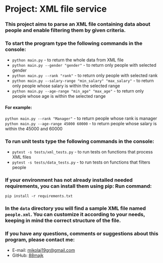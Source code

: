 # Project: XML file service 

### This project aims to parse an XML file containing data about people and enable filtering them by given criteria.

### To start the program type the following commands in the console: 
- `python main.py` - to return the whole data from XML file
- `python main.py --gender "gender"` - to return only people with selected gender
- `python main.py --rank "rank"` - to return only people with selected rank
- `python main.py --salary-range "min_salary" "max_salary"` - to return only people whose salary is within the selected range
- `python main.py --age-range "min_age" "max_age"` - to return only people whose age is within the selected range
#### For example: 
`python main.py --rank "Manager"` - to return people whose rank is manager  
`python main.py --age-range 45000 60000` - to return people whose salary is within the 45000 and 60000

### To run unit tests type the following commands in the console:
- `pytest -s tests/xml_tests.py` - to run tests on functions that process XML files
- `pytest -s tests/data_tests.py` - to run tests on functions that filters people

### If your environment has not already installed needed requirements, you can install them using pip: Run command:  
`pip install -r requirements.txt`

### In the `data` directory you will find a sample XML file named `people.xml`. You can customize it according to your needs, keeping in mind the correct structure of the file.

### If you have any questions, comments or suggestions about this program, please contact me:
- E-mail: mikolaj19gr@gmail.com
- GitHub: [88majk](https://github.com/88majk)